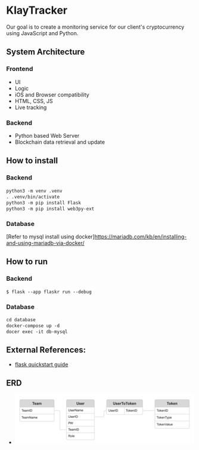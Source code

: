 # KlayTracker

Our goal is to create a monitoring service for our client's cryptocurrency using JavaScript and Python.

## System Architecture

### Frontend
- UI
- Logic
- iOS and Browser compatibility
- HTML, CSS, JS
- Live tracking 

### Backend
- Python based Web Server
- Blockchain data retrieval and update


## How to install 
### Backend
```
python3 -m venv .venv
. .venv/bin/activate
python3 -m pip install Flask
python3 -m pip install web3py-ext
```
### Database
[Refer to mysql install using docker]https://mariadb.com/kb/en/installing-and-using-mariadb-via-docker/




## How to run
### Backend
```
$ flask --app flaskr run --debug
```
### Database
```
cd database
docker-compose up -d
docer exec -it db-mysql
```

## External References: 
- [flask quickstart guide](https://flask.palletsprojects.com/en/3.0.x/quickstart/)

## ERD
- ![KlayTracker intial ER diagram](https://github.com/nohkwak/KlayTracker/blob/main/doc/ERD%20KlayTracker.png)
